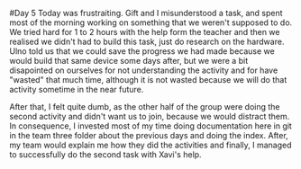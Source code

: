 #Day 5
Today was frustraiting. Gift and I misunderstood a task, and spent most of the morning working on something that we weren't supposed to do. We tried hard for 1 to 2 hours with the help form the teacher and then we realised we didn't had to build this task, just do research on the hardware. Ulno told us that we could save the progress we had made because we would build that same device some days after, but we were a bit disapointed on ourselves for not understanding the activity and for have "wasted" that much time, although it is not wasted because we will do that activity sometime in the near future.

After that, I felt quite dumb, as the other half of the group were doing the second activity and didn't want us to join, because we would distract them. In consequence, I invested most of my time doing documentation here in git in the team three folder about the previous days and doing the index.  After, my team would explain me how they did the activities and finally, I managed to successfully do the second task with Xavi's help.
